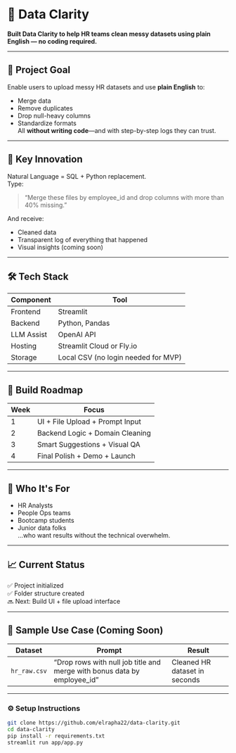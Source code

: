 # 🧹 Data Clarity

**Built Data Clarity to help HR teams clean messy datasets using plain English — no coding required.**

---

## 🚀 Project Goal

Enable users to upload messy HR datasets and use **plain English** to:
- Merge data
- Remove duplicates
- Drop null-heavy columns
- Standardize formats  
All **without writing code**—and with step-by-step logs they can trust.

---

## 🧠 Key Innovation

Natural Language = SQL + Python replacement.  
Type:  
> “Merge these files by employee_id and drop columns with more than 40% missing.”

And receive:
- Cleaned data
- Transparent log of everything that happened
- Visual insights (coming soon)

---

## 🛠️ Tech Stack

| Component   | Tool        |
|-------------|-------------|
| Frontend    | Streamlit   |
| Backend     | Python, Pandas |
| LLM Assist  | OpenAI API  |
| Hosting     | Streamlit Cloud or Fly.io |
| Storage     | Local CSV (no login needed for MVP) |

---

## 📅 Build Roadmap

| Week | Focus                              |
|------|------------------------------------|
| 1    | UI + File Upload + Prompt Input    |
| 2    | Backend Logic + Domain Cleaning    |
| 3    | Smart Suggestions + Visual QA      |
| 4    | Final Polish + Demo + Launch       |

---

## 👤 Who It's For
- HR Analysts
- People Ops teams
- Bootcamp students
- Junior data folks  
…who want results without the technical overwhelm.

---

## 📈 Current Status

✅ Project initialized  
✅ Folder structure created  
🔜 Next: Build UI + file upload interface

---

## 🧪 Sample Use Case (Coming Soon)

| Dataset | Prompt | Result |
|--------|--------|--------|
| `hr_raw.csv` | “Drop rows with null job title and merge with bonus data by employee_id” | Cleaned HR dataset in seconds |

---

### ⚙️ Setup Instructions

```bash
git clone https://github.com/elrapha22/data-clarity.git
cd data-clarity
pip install -r requirements.txt
streamlit run app/app.py
